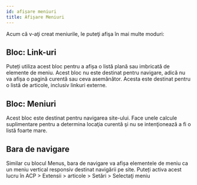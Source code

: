 ```yaml
---
id: afișare meniuri
title: Afișare Meniuri
---
```


Acum că v-aţi creat meniurile, le puteţi afişa în mai multe moduri:

## Bloc: Link-uri

Puteți utiliza acest bloc pentru a afișa o listă plană sau imbricată de elemente de meniu. Acest bloc nu este destinat pentru navigare, adică nu va afișa o pagină curentă sau ceva asemănător. Acesta este destinat pentru o listă de articole, inclusiv linkuri externe.

## Bloc: Meniuri

Acest bloc este destinat pentru navigarea site-ului. Face unele calcule suplimentare pentru a determina locaţia curentă şi nu se intenţionează a fi o listă foarte mare.

## Bara de navigare

Similar cu blocul Menus, bara de navigare va afișa elementele de meniu ca un meniu vertical responsiv destinat navigării pe site. Puteți activa acest lucru în ACP > Extensii > articole > Setări > Selectaţi meniu